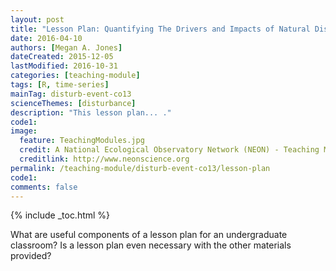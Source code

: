 ```yaml
---
layout: post
title: "Lesson Plan: Quantifying The Drivers and Impacts of Natural Disturbance Events – The 2013 Colorado Floods"
date: 2016-04-10
authors: [Megan A. Jones]
dateCreated: 2015-12-05
lastModified: 2016-10-31
categories: [teaching-module]
tags: [R, time-series]
mainTag: disturb-event-co13
scienceThemes: [disturbance]
description: "This lesson plan... ." 
code1:
image:
  feature: TeachingModules.jpg
  credit: A National Ecological Observatory Network (NEON) - Teaching Module
  creditlink: http://www.neonscience.org
permalink: /teaching-module/disturb-event-co13/lesson-plan
code1: 
comments: false
---
```


{% include _toc.html %}

What are useful components of a lesson plan for an undergraduate classroom? Is
a lesson plan even necessary with the other materials provided?
